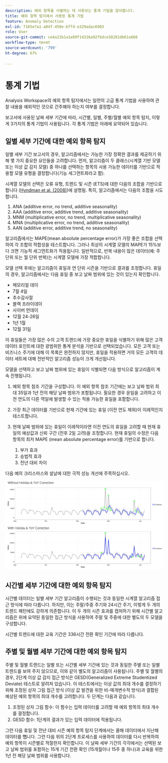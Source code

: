 ```yaml
---
description: 예외 항목을 식별하는 데 사용되는 통계 기법을 알아봅니다.
title: 예외 항목 탐지에서 사용된 통계 기법
feature: Anomaly Detection
exl-id: 7165e7a1-a04f-450e-bffd-e329adac6903
role: User
source-git-commit: ce4a21b1a1e89f14316a92fbdce38281db61e666
workflow-type: tm+mt
source-wordcount: '799'
ht-degree: 67%

---
```


# 통계 기법

Analysis Workspace의 예외 항목 탐지에서는 일련의 고급 통계 기법을 사용하여 관찰 내용을 예외적인 것으로 간주해야 하는지 여부를 결정합니다.

보고서에 사용된 날짜 세부 기간에 따라, 시간별, 일별, 주별/월별 예외 항목 탐지, 이렇게 3가지의 통계 기법이 사용됩니다. 각 통계 기법은 아래에 요약되어 있습니다.

## 일별 세부 기간에 대한 예외 항목 탐지

일별 세부 기간 보고서의 경우, 알고리즘에서는 가능한 가장 정확한 결과를 제공하기 위해 몇 가지 중요한 요인들을 고려합니다. 먼저, 알고리즘이 두 클래스(시계열 기반 모델 또는 이상 값 감지 모델) 중 하나를 선택하는 항목의 사용 가능한 데이터를 기반으로 적용할 모델 유형을 결정합니다(기능 세그먼트화라고 함).

시계열 모델의 선택은 오류 유형, 트렌드 및 시즌 (ETS)에 대한 다음의 조합을 기반으로 합니다 ([Hyndman et al. (2008)](https://idp.springer.com/authorize?response_type=cookie&client_id=springerlink&redirect_uri=https%3A%2F%2Flink.springer.com%2Fbook%2F10.1007%2F978-3-540-71918-2))에 설명됨. 특히, 알고리즘에서는 다음의 조합을 시도합니다.

1. ANA (additive error, no trend, additive seasonality)
1. AAA (additive error, additive trend, additive seasonality)
1. MNM (multiplicative error, no trend, multiplicative seasonality)
1. MNA (multiplicative error, no trend, additive seasonality)
1. AAN (additive error, additive trend, no seasonality)

알고리즘에서는 MAPE(mean absolute percentage error)가 가장 좋은 조합을 선택하여 각 조합의 적합성을 테스트합니다. 그러나 최상의 시계열 모델의 MAPE가 15%보다 크면 기능적 세그먼트화가 적용됩니다. 일반적으로, 반복 내용이 많은 데이터(예: 주 단위 또는 월 단위 반복)는 시계열 모델에 가장 적합합니다.

모델 선택 후에는 알고리즘이 휴일과 연 단위 시즌을 기반으로 결과를 조정합니다. 휴일의 경우, 알고리즘에서는 다음 휴일 중 보고 날짜 범위에 있는 것이 있는지 확인합니다.

* 메모리얼 데이
* 7월 4일
* 추수감사절
* 블랙 프라이데이
* 사이버 먼데이
* 12월 24-26일
* 1년 1월
* 12월 31일

이 휴일들은 가장 많은 수의 고객 트렌드에 가장 중요한 휴일을 식별하기 위해 많은 고객 데이터 포인트에 대한 광범위한 통계 분석을 기반으로 선택되었습니다. 모든 고객 또는 비즈니스 주기에 대해 이 목록은 완전하지 않지만, 휴일을 적용하면 거의 모든 고객의 데이터 세트에 대해 전반적인 알고리즘 성능이 크게 개선됩니다.

모델을 선택하고 보고 날짜 범위에 있는 휴일이 식별되면 다음 방식으로 알고리즘이 계속 진행됩니다.

1. 예외 항목 참조 기간을 구성합니다. 이 예외 항목 참조 기간에는 보고 날짜 범위 최대 35일과 1년 전의 해당 날짜 범위가 포함됩니다. 필요한 경우 윤일을 고려하고 이전 연도의 다른 역일에 발생할 수 있는 적용 가능한 휴일을 포함합니다.
1. 가장 최근 데이터를 기반으로 현재 기간에 있는 휴일 (이전 연도 제외)이 이례적인지 테스트합니다.
1. 현재 날짜 범위에 있는 휴일이 이례적이라면 이전 연도의 휴일을 고려할 때 현재 휴일의 예상값과 신뢰 구간 (전후 2일 고려)을 조정합니다. 현재 휴일의 수정은 다음 항목의 최저 MAPE (mean absolute percentage error)를 기반으로 합니다.

   1. 부가 효과
   1. 승법적 효과
   1. 전년 대비 차이

다음 예의 크리스마스와 설날에 대한 극적 성능 개선에 주목하십시오.

![휴일 성능과 관계없이 성능 변화를 보여주는 두 개의 꺾은선형 차트입니다.](assets/anomaly_statistics.png)

## 시간별 세부 기간에 대한 예외 항목 탐지

시간별 데이터는 일별 세부 기간 알고리즘이 수행되는 것과 동일한 시계열 알고리즘 접근 방식에 따라 다릅니다. 하지만, 이는 주말/주중 주기와 24시간 주기, 이렇게 두 개의 트렌드 패턴에도 강하게 의존합니다. 이 두 개의 시즌 효과를 캡처하기 위해 시간별 알고리즘은 위에 요약된 동일한 접근 방식을 사용하여 주말 및 주중에 대한 별도의 두 모델을 구성합니다.

시간별 트렌드에 대한 교육 기간은 336시간 전환 확인 기간에 따라 다릅니다.

## 주별 및 월별 세부 기간에 대한 예외 항목 탐지

주별 및 월별 트렌드는 일별 또는 시간별 세부 기간에 있는 것과 동일한 주별 또는 일별 트렌드를 보여 주지 않으므로, 이와 같이 별도의 알고리즘이 사용됩니다. 주별 및 월별의 경우, 2단계 이상 값 감지 접근 방식은 GESD(Generalized Extreme Studentized Deviate) 테스트로 알려져 있습니다. 이 테스트에서는 이상 값의 최대 개수를 결정하기 위해 조정된 상자 그림 접근 방식 (이상 값 발견을 위한 비-매개변수적 방식)과 결합된 예상된 예외 항목의 최대 개수를 고려합니다. 두 단계는 다음과 같습니다.

1. 조정된 상자 그림 함수: 이 함수는 입력 데이터를 고려할 때 예외 항목의 최대 개수를 결정합니다.
1. GESD 함수: 1단계의 결과가 있는 입력 데이터에 적용됩니다.

그런 다음 휴일 및 전년 대비 시즌 예외 항목 탐지 단계에서는 올해 데이터에서 지난해 데이터를 뺍니다. 그런 다음 위의 2단계 프로세스를 사용하여 데이터를 다시 반복하여 예외 항목이 시즌별로 적절한지 확인합니다. 이 날짜 세부 기간의 각각에서는 선택된 보고 날짜 범위를 포함하는 15개 기간 전환 확인 (15개월이나 15주 중 하나)과 교육을 위한 1년 전 해당 날짜 범위를 사용합니다.
